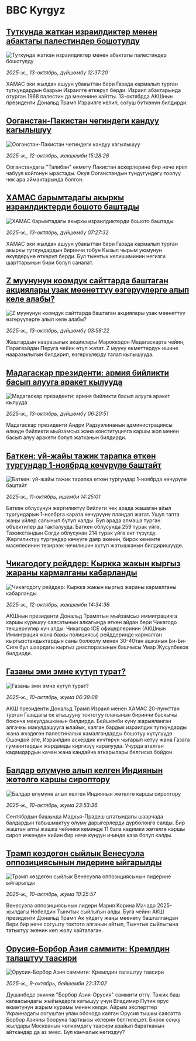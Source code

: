 # BBC Kyrgyz## [Туткунда жаткан израилдиктер менен абактагы палестиндер бошотулду](https://www.bbc.com/kyrgyz/articles/c5yplk10w07o?at_medium=RSS&at_campaign=rss?at_campaign=githubrss)![Туткунда жаткан израилдиктер менен абактагы палестиндер бошотулду](https://ichef.bbci.co.uk/ace/ws/240/cpsprodpb/107b/live/f2a43630-a830-11f0-b741-177e3e2c2fc7.jpg)_2025-ж., 13-октябрь, дүйшөмбү 12:37:20_ХАМАС эки жылдан ашуун убакыттан бери Газада кармалып турган туткундардын баарын Израилге өткөрүп берди. Израил абактарында отурган 1968 палестин да мекенине кайтты. 13-октябрда АКШнын президенти Дональд Трамп Израилге келип, согуш бүткөнүн билдирди.## [Ооганстан-Пакистан чегиндеги кандуу кагылышуу](https://www.bbc.com/kyrgyz/articles/c62l2p9jvg4o?at_medium=RSS&at_campaign=rss?at_campaign=githubrss)![Ооганстан-Пакистан чегиндеги кандуу кагылышуу](https://ichef.bbci.co.uk/ace/ws/240/cpsprodpb/c057/live/818d4a50-a753-11f0-b741-177e3e2c2fc7.jpg)_2025-ж., 12-октябрь, жекшемби 15:28:26_Ооганстандагы "Талибан" өкмөтү Пакистан аскерлерине бир нече ирет чабуул койгонун ырастады. Окуя Ооганстандын түндүгүндөгү тоолуу чек ара аймактарында болгон.## [ХАМАС барымтадагы акыркы израилдиктерди бошото баштады](https://www.bbc.com/kyrgyz/articles/c8r0xgrz7g5o?at_medium=RSS&at_campaign=rss?at_campaign=githubrss)![ХАМАС барымтадагы акыркы израилдиктерди бошото баштады](https://ichef.bbci.co.uk/ace/ws/240/cpsprodpb/acca/live/90941bd0-a7ff-11f0-95f1-bf5aa59f64b9.jpg)_2025-ж., 13-октябрь, дүйшөмбү 07:27:32_ХАМАС эки жылдан ашуун убакыттан бери Газада кармалып турган акыркы туткундардын биринчи тобун Кызыл чырым уюмунун өкүлдөрүнө өткөрүп берди. Бул тынчтык келишиминин негизги шарттарынын бири болуп саналат.## [Z муунунун коомдук сайттарда баштаган акциялары узак мөөнөттүү өзгөрүүлөргө алып келе алабы?](https://www.bbc.com/kyrgyz/articles/cx2d9yz0g46o?at_medium=RSS&at_campaign=rss?at_campaign=githubrss)![Z муунунун коомдук сайттарда баштаган акциялары узак мөөнөттүү өзгөрүүлөргө алып келе алабы?](https://ichef.bbci.co.uk/ace/ws/240/cpsprodpb/08d1/live/da49b300-a3b0-11f0-b741-177e3e2c2fc7.jpg)_2025-ж., 13-октябрь, дүйшөмбү 03:58:22_Жаштардын нааразылык акциялары Мароккодон Мадагаскарга чейин, Парагвайдан Перуга чейин өтүп жатат. Z мууну өкмөттөрдүн ишине нааразылыгын билдирип, өзгөрүүлөрдү талап кылышууда.## [Мадагаскар президенти: армия бийликти басып алууга аракет кылууда](https://www.bbc.com/kyrgyz/articles/c0qpenlvnj5o?at_medium=RSS&at_campaign=rss?at_campaign=githubrss)![Мадагаскар президенти: армия бийликти басып алууга аракет кылууда](https://ichef.bbci.co.uk/ace/ws/240/cpsprodpb/0d95/live/41ddaba0-a764-11f0-93e3-054bcb63bc18.jpg)_2025-ж., 13-октябрь, дүйшөмбү 06:20:51_Мадагаскар президенти Андри Радзуэлинанын администрациясы өлкөдө бийликти мыйзамсыз жана конституцияга каршы жол менен басып алуу аракети болуп жатканын билдирди.## [Баткен: үй-жайы тажик тарапка өткөн тургундар 1-ноябрда көчүрүлө баштайт](https://www.bbc.com/kyrgyz/articles/cvg92vgdrjro?at_medium=RSS&at_campaign=rss?at_campaign=githubrss)![Баткен: үй-жайы тажик тарапка өткөн тургундар 1-ноябрда көчүрүлө баштайт](https://ichef.bbci.co.uk/ace/ws/240/cpsprodpb/bdb4/live/a41ae180-a5c9-11f0-b741-177e3e2c2fc7.png)_2025-ж., 11-октябрь, ишемби 14:25:01_Баткен облусунун жергиликтүү бийлиги чек арада жашаган айыл тургундарын 1-ноябрга карата көчүрүүнү пландап жатат. Ушул тапта жаңы үйлөр салынып бүтүп калды. Бул арада алмаша турган объектилер да такталууда. Баткен облусунда 259 турак үйгө, Тажикстандын Согди облусунан 214 турак үйгө акт түзүлдү. Жергиликтүү тургундар көчүүгө даяр экенин, бирок кенемте маселесинин тезирээк чечилишин күтүп жатышканын билдиришүүдө.## [Чикагодогу рейддер: Кыркка жакын кыргыз жараны кармалганы кабарланды](https://www.bbc.com/kyrgyz/articles/c75q26exgqko?at_medium=RSS&at_campaign=rss?at_campaign=githubrss)![Чикагодогу рейддер: Кыркка жакын кыргыз жараны кармалганы кабарланды](https://ichef.bbci.co.uk/ace/ws/240/cpsprodpb/7708/live/00b1fed0-a505-11f0-92db-77261a15b9d2.jpg)_2025-ж., 12-октябрь, жекшемби 14:34:36_АКШнын президенти Дональд Трамптын мыйзамсыз иммиграцияга каршы күрөшүү саясатынын алкагында өткөн айдан бери Чикагодо текшерүүлөр күч алды. Чикагодо ICE офицерлеринин (АКШнын Иммиграция жана бажы полициясы) рейддеринде кармалган кыргызстандыктардын саны болжолу менен 30-40тан ашканын Би-Би-Сиге бул шаардагы кыргыз диаспорасынын башчысы Умар Жусупбеков билдирди.## [Газаны эми эмне күтүп турат?](https://www.bbc.com/kyrgyz/articles/cqxz5qed179o?at_medium=RSS&at_campaign=rss?at_campaign=githubrss)![Газаны эми эмне күтүп турат?](https://ichef.bbci.co.uk/ace/ws/240/cpsprodpb/acff/live/15f19670-a5a0-11f0-92db-77261a15b9d2.jpg)_2025-ж., 10-октябрь, жума 06:39:08_АКШ президенти Дональд Трамп Израил менен ХАМАС 20-пункттан турган Газадагы ок атышууну токтотуу планынын биринчи баскычы боюнча макулдашканын билдирди. Бейшемби күнү жарыяланган алгачкы макулдашууга ылайык, калган бардык израилдик туткундарды жана жүздөгөн палестиналык камалгандарды бошотуу күтүлүүдө. Ошондой эле, Израилдин аскердик күчтөрүн чыгарып кетүү жана Газага гуманитардык жардамды киргизүү каралууда. Учурда аталган кадамдардын качан жана кандайча аткарылары белгисиз бойдон.## [Балдар өлүмүнө алып келген Индиянын жөтөлгө каршы сироптору](https://www.bbc.com/kyrgyz/articles/cwyld4y73w9o?at_medium=RSS&at_campaign=rss?at_campaign=githubrss)![Балдар өлүмүнө алып келген Индиянын жөтөлгө каршы сироптору](https://ichef.bbci.co.uk/ace/ws/240/cpsprodpb/9082/live/c1e61290-a4d7-11f0-92db-77261a15b9d2.jpg)_2025-ж., 10-октябрь, жума 23:53:36_Сентябрдын башында Мадхья-Прадеш штатындагы шаарчада балдардын табышмактуу өлүмү дарыгерлерди дүрбөлөңгө салды. Бир жаштан алты жашка чейинки кеминде 11 бала кадимки жөтөлгө каршы сироп ичкенден кийин бир нече күндүн ичинде каза болуп калды.## [Трамп көздөгөн сыйлык Венесуэла оппозициясынын лидерине ыйгарылды](https://www.bbc.com/kyrgyz/articles/c4gvnjz2x1wo?at_medium=RSS&at_campaign=rss?at_campaign=githubrss)![Трамп көздөгөн сыйлык Венесуэла оппозициясынын лидерине ыйгарылды](https://ichef.bbci.co.uk/ace/ws/240/cpsprodpb/9a3d/live/17a2fbb0-a5bb-11f0-9c0f-2728b7b5fddd.jpg)_2025-ж., 10-октябрь, жума 10:25:57_Венесуэла оппозициясынын лидери Мария Корина Мачадо 2025-жылдагы Нобелдин Тынчтык сыйлыгын алды. Буга чейин АКШ президенти Дональд Трамп Ак үйдөгү жаңы мөөнөтү башталгандан бери бир нече согушту токтото алганын айтып, Тынчтык сыйлыгына татыктуу экенин көп жолу кайталаган.## [Орусия-Борбор Азия саммити: Кремлдин талаштуу таасири](https://www.bbc.com/kyrgyz/articles/c2ej87reglgo?at_medium=RSS&at_campaign=rss?at_campaign=githubrss)![Орусия-Борбор Азия саммити: Кремлдин талаштуу таасири](https://ichef.bbci.co.uk/ace/ws/240/cpsprodpb/8fa7/live/c429fff0-a557-11f0-92db-77261a15b9d2.jpg)_2025-ж., 9-октябрь, бейшемби 22:37:02_Душанбеде экинчи "Борбор Азия-Орусия" саммити өттү. Тажик баш калаасындагы жыйындарга катышуу үчүн Владимир Путин орус өкмөтүнүн жарым курамы менен келди. Айрым эксперттер Украинадагы согуштан улам обочодо калган Орусия тышкы саясатта Борбор Азияны бооруна тарткысы келерин белгилешет. Бирок соңку жылдары Москванын чөлкөмдөгү таасири азайып баратканын айткандар да аз эмес. Бул канчалык негиздүү?